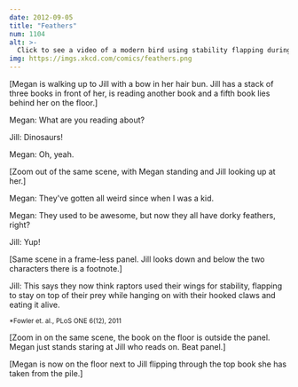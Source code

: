 ```yaml
---
date: 2012-09-05
title: "Feathers"
num: 1104
alt: >-
  Click to see a video of a modern bird using stability flapping during predatory behavior. It all fits! Also, apparently Microraptor had *four* wings? The past keeps getting cooler! (And there's more of it every day!)
img: https://imgs.xkcd.com/comics/feathers.png
---
```

[Megan is walking up to Jill with a bow in her hair bun. Jill has a stack of three books in front of her, is reading another book and a fifth book lies behind her on the floor.]

Megan: What are you reading about?

Jill: Dinosaurs!

Megan: Oh, yeah.

[Zoom out of the same scene, with Megan standing and Jill looking up at her.]

Megan: They've gotten all weird since when I was a kid.

Megan: They used to be awesome, but now they all have dorky feathers, right?

Jill: Yup!

[Same scene in a frame-less panel. Jill looks down and below the two characters there is a footnote.]

Jill: This says they now think raptors used their wings for stability, flapping to stay on top of their prey while hanging on with their hooked claws and eating it alive.

<small>\*Fowler et. al., PLoS ONE 6(12), 2011</small>

[Zoom in on the same scene, the book on the floor is outside the panel. Megan just stands staring at Jill who reads on. Beat panel.]

[Megan is now on the floor next to Jill flipping through the top book she has taken from the pile.]